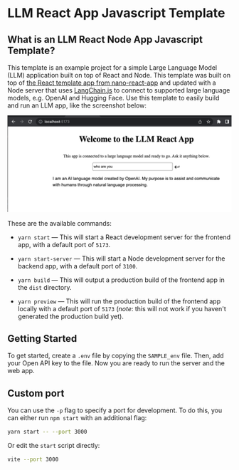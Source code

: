 # LLM React App Javascript Template

## What is an LLM React Node App Javascript Template?

This template is an example project for a simple Large Language Model (LLM) application built on top of React and Node. This template was built on top of [the React template app from nano-react-app](https://github.com/nano-react-app/template-js) and updated with a Node server that uses [LangChain.js](https://github.com/hwchase17/langchainjs) to connect to supported large language models, e.g. OpenAI and Hugging Face. Use this template to easily build and run an LLM app, like the screenshot below:

![screenshot of LLM react app](./examples/llm-react-app.png)

These are the available commands:

- `yarn start` — This will start a React development server for the frontend app, with a default port of `5173`.
- `yarn start-server` — This will start a Node development server for the backend app, with a default port of `3100`.

- `yarn build` — This will output a production build of the frontend app in the `dist` directory.
- `yarn preview` — This will run the production build of the frontend app locally with a default port of `5173` (_note_: this will not work if you haven't generated the production build yet).

## Getting Started

To get started, create a `.env` file by copying the `SAMPLE_env` file. Then, add your Open API key to the file.
Now you are ready to run the server and the web app.

## Custom port

You can use the `-p` flag to specify a port for development. To do this, you can either run `npm start` with an additional flag:

```bash
yarn start -- --port 3000
```

Or edit the `start` script directly:

```bash
vite --port 3000
```
